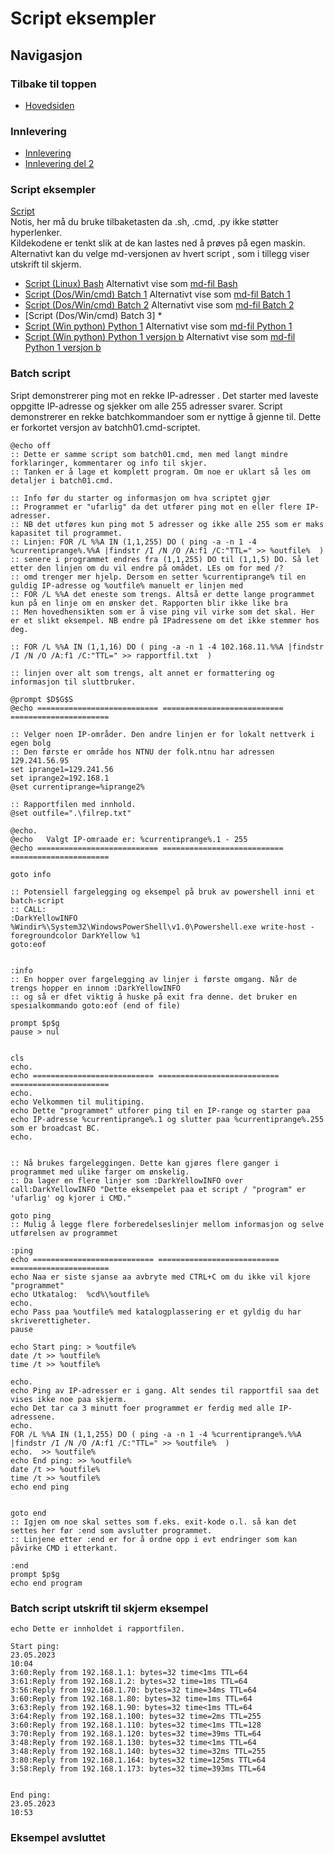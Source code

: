 # Script eksempler

## Navigasjon
### Tilbake til toppen
- [Hovedsiden](../README.md)
### Innlevering
- [Innlevering](../innlevering/innlevering001.md)
- [Innlevering del 2](../innlevering/innlevering002_lite_tekst_noe_kode.md)
### Script eksempler
[Script](./README.md)  
Notis, her må du bruke tilbaketasten da .sh, .cmd, .py ikke støtter hyperlenker.  
Kildekodene er tenkt slik at de kan lastes ned å prøves på egen maskin.  
Alternativt kan du velge md-versjonen av hvert script , som i tillegg viser utskrift til skjerm.  
- [Script (Linux) Bash](./bash01.sh) Alternativt vise som [md-fil Bash](./bash01_sh.md)  
- [Script (Dos/Win/cmd) Batch 1](./batch01.cmd) Alternativt vise som [md-fil Batch 1](./batch01_cmd.md)   
- [Script (Dos/Win/cmd) Batch 2](./batch02.cmd) Alternativt vise som [md-fil Batch 2](./batch02_cmd.md)  
- [Script (Dos/Win/cmd) Batch 3] *  
- [Script (Win python) Python 1](./python01.py) Alternativt vise som [md-fil Python 1](./python01_py.md)  
- [Script (Win python) Python 1 versjon b](./python01b.py) Alternativt vise som [md-fil Python 1 versjon b](./python01b_py.md)  
<!-- 
- [Script (Linux python) Python 2](./python02.py) NB ikke klar enda 
- [Script (OS uavhengig python) Python 3](./python03.py) NB ikke klar enda 
-->
### Batch script
Sript demonstrerer ping mot en rekke IP-adresser . Det starter med laveste oppgitte IP-adresse og sjekker om alle
255 adresser svarer. Script demonstrerer en rekke batchkommandoer som er nyttige å gjenne til. 
Dette er forkortet versjon av batchh01.cmd-scriptet.
```batch
@echo off
:: Dette er samme script som batch01.cmd, men med langt mindre forklaringer, kommentarer og info til skjer.
:: Tanken er å lage et komplett program. Om noe er uklart så les om detaljer i batch01.cmd.

:: Info før du starter og informasjon om hva scriptet gjør
:: Programmet er "ufarlig" da det utfører ping mot en eller flere IP-adresser.
:: NB det utføres kun ping mot 5 adresser og ikke alle 255 som er maks kapasitet til programmet.
:: Linjen: FOR /L %%A IN (1,1,255) DO ( ping -a -n 1 -4 %currentiprange%.%%A |findstr /I /N /O /A:f1 /C:"TTL=" >> %outfile%  )
:: senere i programmet endres fra (1,1,255) DO til (1,1,5) DO. Så let etter den linjen om du vil endre på omådet. LEs om for med /?
:: omd trenger mer hjelp. Dersom en setter %currentiprange% til en guldig IP-adresse og %outfile% manuelt er linjen med
:: FOR /L %%A det eneste som trengs. Altså er dette lange programmet kun på en linje om en ønsker det. Rapporten blir ikke like bra
:: Men hovedhensikten som er å vise ping vil virke som det skal. Her er et slikt eksempel. NB endre på IPadressene om det ikke stemmer hos deg.

:: FOR /L %%A IN (1,1,16) DO ( ping -a -n 1 -4 102.168.11.%%A |findstr /I /N /O /A:f1 /C:"TTL=" >> rapportfil.txt  )

:: linjen over alt som trengs, alt annet er formattering og informasjon til sluttbruker. 

@prompt $D$G$S
@echo =========================== =========================== ======================

:: Velger noen IP-områder. Den andre linjen er for lokalt nettverk i egen bolg
:: Den første er område hos NTNU der folk.ntnu har adressen 129.241.56.95
set iprange1=129.241.56
set iprange2=192.168.1
@set currentiprange=%iprange2%

:: Rapportfilen med innhold.
@set outfile=".\filrep.txt" 

@echo.
@echo   Valgt IP-omraade er: %currentiprange%.1 - 255
@echo =========================== =========================== ======================

goto info

:: Potensiell fargelegging og eksempel på bruk av powershell inni et batch-script
:: CALL:
:DarkYellowINFO
%Windir%\System32\WindowsPowerShell\v1.0\Powershell.exe write-host -foregroundcolor DarkYellow %1
goto:eof


:info
:: En hopper over fargelegging av linjer i første omgang. Når de trengs hopper en innom :DarkYellowINFO
:: og så er dfet viktig å huske på exit fra denne. det bruker en spesialkommando goto:eof (end of file)

prompt $p$g
pause > nul


cls
echo.
echo =========================== =========================== ======================
echo.
echo Velkommen til mulitiping.
echo Dette "programmet" utforer ping til en IP-range og starter paa 
echo IP-adresse %currentiprange%.1 og slutter paa %currentiprange%.255 som er broadcast BC.
echo.


:: Nå brukes fargeleggingen. Dette kan gjøres flere ganger i programmet med ulike farger om ønskelig.
:: Da lager en flere linjer som :DarkYellowINFO over
call:DarkYellowINFO "Dette eksempelet paa et script / "program" er 'ufarlig' og kjorer i CMD."

goto ping
:: Mulig å legge flere forberedelseslinjer mellom informasjon og selve utførelsen av programmet

:ping
echo =========================== =========================== ======================
echo Naa er siste sjanse aa avbryte med CTRL+C om du ikke vil kjore "programmet"
echo Utkatalog:  %cd%\%outfile%
echo.
echo Pass paa %outfile% med katalogplassering er et gyldig du har skriverettigheter.
pause

echo Start ping: > %outfile%
date /t >> %outfile%
time /t >> %outfile%

echo.
echo Ping av IP-adresser er i gang. Alt sendes til rapportfil saa det vises ikke noe paa skjerm.
echo Det tar ca 3 minutt foer programmet er ferdig med alle IP-adressene.
echo.
FOR /L %%A IN (1,1,255) DO ( ping -a -n 1 -4 %currentiprange%.%%A |findstr /I /N /O /A:f1 /C:"TTL=" >> %outfile%  )
echo.  >> %outfile%
echo End ping: >> %outfile%
date /t >> %outfile%
time /t >> %outfile%
echo end ping 


goto end
:: Igjen om noe skal settes som f.eks. exit-kode o.l. så kan det settes her før :end som avslutter programmet.
:: Linjene etter :end er for å ordne opp i evt endringer som kan påvirke CMD i etterkant.

:end
prompt $p$g
echo end program

```
### Batch script utskrift til skjerm eksempel
```batch
echo Dette er innholdet i rapportfilen. 

Start ping:  
23.05.2023 
10:04
3:60:Reply from 192.168.1.1: bytes=32 time<1ms TTL=64
3:61:Reply from 192.168.1.2: bytes=32 time=1ms TTL=64
3:56:Reply from 192.168.1.70: bytes=32 time=34ms TTL=64
3:60:Reply from 192.168.1.80: bytes=32 time=1ms TTL=64
3:63:Reply from 192.168.1.90: bytes=32 time<1ms TTL=64
3:64:Reply from 192.168.1.100: bytes=32 time=2ms TTL=255
3:60:Reply from 192.168.1.110: bytes=32 time<1ms TTL=128
3:70:Reply from 192.168.1.120: bytes=32 time=39ms TTL=64
3:48:Reply from 192.168.1.130: bytes=32 time<1ms TTL=64
3:48:Reply from 192.168.1.140: bytes=32 time=32ms TTL=255
3:80:Reply from 192.168.1.164: bytes=32 time=125ms TTL=64
3:58:Reply from 192.168.1.173: bytes=32 time=393ms TTL=64
   
   
End ping:  
23.05.2023 
10:53

```

### Eksempel avsluttet